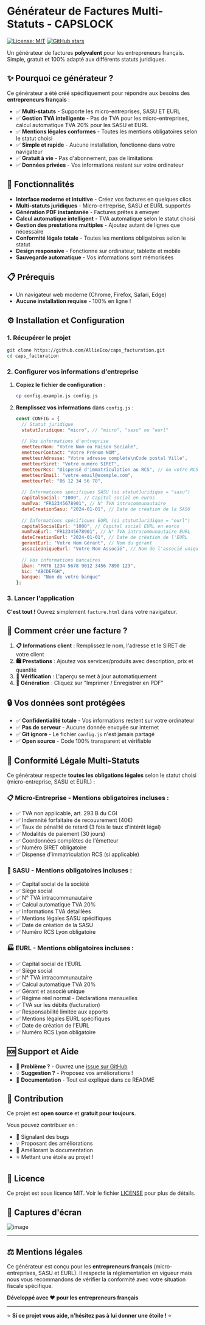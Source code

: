 # Générateur de Factures Multi-Statuts - CAPSLOCK

[![License: MIT](https://img.shields.io/badge/License-MIT-yellow.svg)](https://opensource.org/licenses/MIT)
[![GitHub stars](https://img.shields.io/github/stars/AllieEco/caps_facturation.svg?style=social)](https://github.com/AllieEco/caps_facturation/stargazers)

Un générateur de factures **polyvalent** pour les entrepreneurs français. Simple, gratuit et 100% adapté aux différents statuts juridiques.

## ✨ Pourquoi ce générateur ?

Ce générateur a été créé spécifiquement pour répondre aux besoins des **entrepreneurs français** :

- ✅ **Multi-statuts** - Supporte les micro-entreprises, SASU ET EURL
- ✅ **Gestion TVA intelligente** - Pas de TVA pour les micro-entreprises, calcul automatique TVA 20% pour les SASU et EURL
- ✅ **Mentions légales conformes** - Toutes les mentions obligatoires selon le statut choisi
- ✅ **Simple et rapide** - Aucune installation, fonctionne dans votre navigateur
- ✅ **Gratuit à vie** - Pas d'abonnement, pas de limitations
- ✅ **Données privées** - Vos informations restent sur votre ordinateur

## 🚀 Fonctionnalités

- **Interface moderne et intuitive** - Créez vos factures en quelques clics
- **Multi-statuts juridiques** - Micro-entreprise, SASU et EURL supportés
- **Génération PDF instantanée** - Factures prêtes à envoyer
- **Calcul automatique intelligent** - TVA automatique selon le statut choisi
- **Gestion des prestations multiples** - Ajoutez autant de lignes que nécessaire
- **Conformité légale totale** - Toutes les mentions obligatoires selon le statut
- **Design responsive** - Fonctionne sur ordinateur, tablette et mobile
- **Sauvegarde automatique** - Vos informations sont mémorisées

## 📋 Prérequis

- Un navigateur web moderne (Chrome, Firefox, Safari, Edge)
- **Aucune installation requise** - 100% en ligne !

## ⚙️ Installation et Configuration

### 1. Récupérer le projet

```bash
git clone https://github.com/AllieEco/caps_facturation.git
cd caps_facturation
```

### 2. Configurer vos informations d'entreprise

1. **Copiez le fichier de configuration** :
   ```bash
   cp config.example.js config.js
   ```

2. **Remplissez vos informations** dans `config.js` :
   ```javascript
   const CONFIG = {
     // Statut juridique
     statutJuridique: "micro", // "micro", "sasu" ou "eurl"
     
     // Vos informations d'entreprise
     emetteurNom: "Votre Nom ou Raison Sociale",
     emetteurContact: "Votre Prénom NOM",
     emetteurAdresse: "Votre adresse complète\nCode postal Ville",
     emetteurSiret: "Votre numéro SIRET",
     emetteurRcs: "Dispensé d'immatriculation au RCS", // ou votre RCS
     emetteurEmail: "votre.email@exemple.com",
     emetteurTel: "06 12 34 56 78",
     
     // Informations spécifiques SASU (si statutJuridique = "sasu")
     capitalSocial: "1000", // Capital social en euros
     numTva: "FR12345678901", // N° TVA intracommunautaire
     dateCreationSasu: "2024-01-01", // Date de création de la SASU
     
     // Informations spécifiques EURL (si statutJuridique = "eurl")
     capitalSocialEurl: "1000", // Capital social EURL en euros
     numTvaEurl: "FR12345678901", // N° TVA intracommunautaire EURL
     dateCreationEurl: "2024-01-01", // Date de création de l'EURL
     gerantEurl: "Votre Nom Gérant", // Nom du gérant
     associeUniqueEurl: "Votre Nom Associé", // Nom de l'associé unique
     
     // Vos informations bancaires
     iban: "FR76 1234 5678 9012 3456 7890 123",
     bic: "ABCDEFGH",
     banque: "Nom de votre banque"
   };
   ```

### 3. Lancer l'application

**C'est tout !** Ouvrez simplement `facture.html` dans votre navigateur.

## 📝 Comment créer une facture ?

1. **📋 Informations client** : Remplissez le nom, l'adresse et le SIRET de votre client
2. **🛍️ Prestations** : Ajoutez vos services/produits avec description, prix et quantité
3. **👀 Vérification** : L'aperçu se met à jour automatiquement
4. **📄 Génération** : Cliquez sur "Imprimer / Enregistrer en PDF"

## 🔒 Vos données sont protégées

- ✅ **Confidentialité totale** - Vos informations restent sur votre ordinateur
- ✅ **Pas de serveur** - Aucune donnée envoyée sur internet
- ✅ **Git ignore** - Le fichier `config.js` n'est jamais partagé
- ✅ **Open source** - Code 100% transparent et vérifiable

## 📄 Conformité Légale Multi-Statuts

Ce générateur respecte **toutes les obligations légales** selon le statut choisi (micro-entreprise, SASU et EURL) :

### 📋 Micro-Entreprise - Mentions obligatoires incluses :
- ✅ TVA non applicable, art. 293 B du CGI
- ✅ Indemnité forfaitaire de recouvrement (40€)
- ✅ Taux de pénalité de retard (3 fois le taux d'intérêt légal)
- ✅ Modalités de paiement (30 jours)
- ✅ Coordonnées complètes de l'émetteur
- ✅ Numéro SIRET obligatoire
- ✅ Dispense d'immatriculation RCS (si applicable)

### 🏢 SASU - Mentions obligatoires incluses :
- ✅ Capital social de la société
- ✅ Siège social
- ✅ N° TVA intracommunautaire
- ✅ Calcul automatique TVA 20%
- ✅ Informations TVA détaillées
- ✅ Mentions légales SASU spécifiques
- ✅ Date de création de la SASU
- ✅ Numéro RCS Lyon obligatoire

### 🏭 EURL - Mentions obligatoires incluses :
- ✅ Capital social de l'EURL
- ✅ Siège social
- ✅ N° TVA intracommunautaire
- ✅ Calcul automatique TVA 20%
- ✅ Gérant et associé unique
- ✅ Régime réel normal - Déclarations mensuelles
- ✅ TVA sur les débits (facturation)
- ✅ Responsabilité limitée aux apports
- ✅ Mentions légales EURL spécifiques
- ✅ Date de création de l'EURL
- ✅ Numéro RCS Lyon obligatoire

## 🆘 Support et Aide

- 🐛 **Problème ?** - Ouvrez une [issue sur GitHub](https://github.com/AllieEco/caps_facturation/issues)
- 💡 **Suggestion ?** - Proposez vos améliorations !
- 📖 **Documentation** - Tout est expliqué dans ce README

## 🤝 Contribution

Ce projet est **open source** et **gratuit pour toujours**. 

Vous pouvez contribuer en :
- 🐛 Signalant des bugs
- 💡 Proposant des améliorations
- 📝 Améliorant la documentation
- ⭐ Mettant une étoile au projet !

## 📜 Licence

Ce projet est sous licence MIT. Voir le fichier [LICENSE](LICENSE) pour plus de détails.

## 📱 Captures d'écran

![image](https://github.com/user-attachments/assets/208d91a5-4734-4991-8433-425cdcbc29bb)



---

## ⚖️ Mentions légales

Ce générateur est conçu pour les **entrepreneurs français** (micro-entreprises, SASU et EURL). Il respecte la réglementation en vigueur mais nous vous recommandons de vérifier la conformité avec votre situation fiscale spécifique.

**Développé avec ❤️ pour les entrepreneurs français**

---

⭐ **Si ce projet vous aide, n'hésitez pas à lui donner une étoile !** ⭐ 
